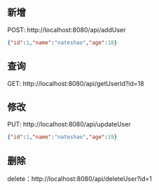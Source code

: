 ## 新增 
POST: http://localhost:8080/api/addUser

```json
{"id":1,"name":"nateshao","age":18}
```



## 查询 
GET: http://localhost:8080/api/getUserId?id=18



## 修改 

PUT: http://localhost:8080/api/updateUser

```json
{"id":1,"name":"nateshao","age":19}
```





## 删除 
delete：http://localhost:8080/api/deleteUser?id=1

